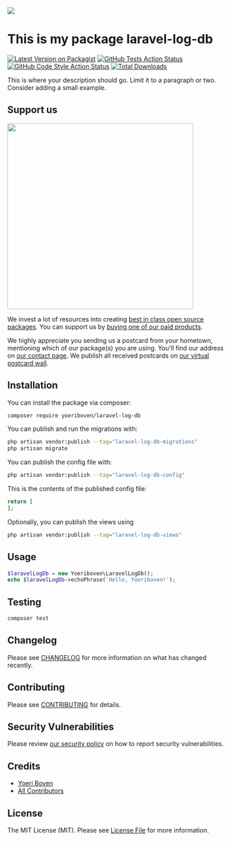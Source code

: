 
[<img src="https://github-ads.s3.eu-central-1.amazonaws.com/support-ukraine.svg?t=1" />](https://supportukrainenow.org)

# This is my package laravel-log-db

[![Latest Version on Packagist](https://img.shields.io/packagist/v/yoeriboven/laravel-log-db.svg?style=flat-square)](https://packagist.org/packages/yoeriboven/laravel-log-db)
[![GitHub Tests Action Status](https://img.shields.io/github/workflow/status/yoeriboven/laravel-log-db/run-tests?label=tests)](https://github.com/yoeriboven/laravel-log-db/actions?query=workflow%3Arun-tests+branch%3Amain)
[![GitHub Code Style Action Status](https://img.shields.io/github/workflow/status/yoeriboven/laravel-log-db/Check%20&%20fix%20styling?label=code%20style)](https://github.com/yoeriboven/laravel-log-db/actions?query=workflow%3A"Check+%26+fix+styling"+branch%3Amain)
[![Total Downloads](https://img.shields.io/packagist/dt/yoeriboven/laravel-log-db.svg?style=flat-square)](https://packagist.org/packages/yoeriboven/laravel-log-db)

This is where your description should go. Limit it to a paragraph or two. Consider adding a small example.

## Support us

[<img src="https://github-ads.s3.eu-central-1.amazonaws.com/laravel-log-db.jpg?t=1" width="419px" />](https://spatie.be/github-ad-click/laravel-log-db)

We invest a lot of resources into creating [best in class open source packages](https://spatie.be/open-source). You can support us by [buying one of our paid products](https://spatie.be/open-source/support-us).

We highly appreciate you sending us a postcard from your hometown, mentioning which of our package(s) you are using. You'll find our address on [our contact page](https://spatie.be/about-us). We publish all received postcards on [our virtual postcard wall](https://spatie.be/open-source/postcards).

## Installation

You can install the package via composer:

```bash
composer require yoeriboven/laravel-log-db
```

You can publish and run the migrations with:

```bash
php artisan vendor:publish --tag="laravel-log-db-migrations"
php artisan migrate
```

You can publish the config file with:

```bash
php artisan vendor:publish --tag="laravel-log-db-config"
```

This is the contents of the published config file:

```php
return [
];
```

Optionally, you can publish the views using

```bash
php artisan vendor:publish --tag="laravel-log-db-views"
```

## Usage

```php
$laravelLogDb = new Yoeriboven\LaravelLogDb();
echo $laravelLogDb->echoPhrase('Hello, Yoeriboven!');
```

## Testing

```bash
composer test
```

## Changelog

Please see [CHANGELOG](CHANGELOG.md) for more information on what has changed recently.

## Contributing

Please see [CONTRIBUTING](https://github.com/spatie/.github/blob/main/CONTRIBUTING.md) for details.

## Security Vulnerabilities

Please review [our security policy](../../security/policy) on how to report security vulnerabilities.

## Credits

- [Yoeri Boven](https://github.com/yoeriboven)
- [All Contributors](../../contributors)

## License

The MIT License (MIT). Please see [License File](LICENSE.md) for more information.

